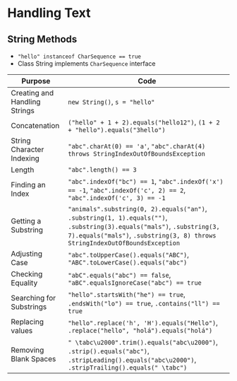
# Handling Text

## String Methods

* `"hello" instanceof CharSequence == true`
* Class String implements `CharSequence` interface

| Purpose                       | Code                                                                                                                                                                                                  |
|-------------------------------|-------------------------------------------------------------------------------------------------------------------------------------------------------------------------------------------------------|
| Creating and Handling Strings | `new String()`, `s = "hello"`                                                                                                                                                                         |
| Concatenation                 | `("hello" + 1 + 2).equals("hello12")`, `(1 + 2 + "hello").equals("3hello")`                                                                                                                           |
| String Character Indexing     | `"abc".charAt(0) == 'a'`, `"abc".charAt(4) throws StringIndexOutOfBoundsException`                                                                                                                    |
| Length                        | `"abc".length() == 3`                                                                                                                                                                                 |
| Finding an Index              | `"abc".indexOf("bc") == 1`, `"abc".indexOf('x') == -1`, `"abc".indexOf('c', 2) == 2`, `"abc".indexOf('c', 3) == -1`                                                                                   |
| Getting a Substring           | `"animals".substring(0, 2).equals("an")`, `.substring(1, 1).equals("")`, `.substring(3).equals("mals")`, `.substring(3, 7).equals("mals")`, `.substring(3, 8) throws StringIndexOutOfBoundsException` |
| Adjusting Case                | `"abc".toUpperCase().equals("ABC")`, `"ABC".toLowerCase().equals("abc")`                                                                                                                              |
| Checking Equality             | `"abC".equals("abc") == false`, `"aBC".equalsIgnoreCase("abc") == true`                                                                                                                               |
| Searching for Substrings      | `"hello".startsWith("he") == true`, `.endsWith("lo") == true`, `.contains("ll") == true`                                                                                                              |
| Replacing values              | `"hello".replace('h', 'H').equals("Hello")`, `.replace("hello", "holá").equals("holá")`                                                                                                               |
| Removing Blank Spaces         | `" \tabc\u2000".trim().equals("abc\u2000")`, `.strip().equals("abc")`, `.stripLeading().equals("abc\u2000")`, `.stripTrailing().equals(" \tabc")`                                                     |


